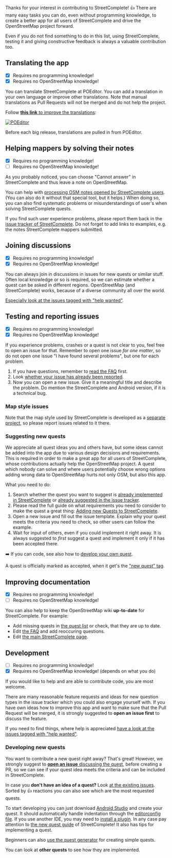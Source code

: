 Thanks for your interest in contributing to StreetComplete! 👍 There are many easy tasks you can do, even without programming knowledge, to create a better app for all users of StreetComplete and drive the OpenStreetMap project forward.

Even if you do not find something to do in this list, using StreetComplete, testing it and giving constructive feedback is always a valuable contribution too.

<!-- TODO: table of contents! -->

## Translating the app

- [x] Requires no programming knowledge!
- [x] Requires no OpenStreetMap knowledge!

You can translate StreetComplete at POEditor. You can add a translation in your own language or improve other translations. Note that manual translations as Pull Requests will not be merged and do not help the project.

Follow [**this link** to improve the translations](https://poeditor.com/join/project/IE4GC127Ki):

[![POEditor](https://poeditor.com/public/images/logo_small.png)](https://poeditor.com/join/project/IE4GC127Ki)

Before each big release, translations are pulled in from POEditor.

## Helping mappers by solving their notes

- [x] Requires no programming knowledge!
- [ ] Requires no OpenStreetMap knowledge!

As you probably noticed, you can choose "Cannot answer" in StreetComplete and thus leave a note on OpenStreetMap.

You can help with [processing OSM notes opened by StreetComplete users](https://ent8r.github.io/NotesReview/?query=StreetComplete&limit=100&start=true). (You can also do it without that special tool, but it helps.) When doing so, you can also find systematic problems or misunderstandings of user's when solving StreetComplete quests.

If you find such user experience problems, please report them back in the [issue tracker of StreetComplete](https://github.com/westnordost/StreetComplete/issues). Do not forget to add links to examples, e.g. the notes StreetComplete mappers submitted.

## Joining discussions

- [x] Requires no programming knowledge!
- [x] Requires no OpenStreetMap knowledge!

You can always join in discussions in issues for new quests or similar stuff. Often local knowledge or so is required, so we can estimate whether a quest can be asked in different regions.
OpenStreetMap (and StreetComplete) works, because of a diverse community all over the world.

[Especially look at the issues tagged with "help wanted"](https://github.com/westnordost/StreetComplete/labels/help%20wanted).

## Testing and reporting issues

- [x] Requires no programming knowledge!
- [x] Requires no OpenStreetMap knowledge!

If you experience problems, crashes or a quest is not clear to you, feel free to open an issue for that. Remember to open one issue _for one matter_, so do not open one issue "I have found several problems", but one for each problem.

1. If you have questions, remember to [read the FAQ](https://wiki.openstreetmap.org/wiki/StreetComplete/FAQ) first.
2. Look [whether your issue has already been reported](https://github.com/westnordost/StreetComplete/issues).
3. Now you can open a new issue. Give it a meaningful title and describe the problem. Do mention the StreetComplete and Android version, if it is a technical bug.

### Map style issues

Note that the map style used by StreetComplete is developed as a [separate project](https://github.com/ENT8R/streetcomplete-mapstyle), so please report issues related to it there.

### Suggesting new quests

We appreciate all quest ideas you and others have, but some ideas cannot be added into the app due to various design decisions and requirements. This is required in order to make a great app for all users of StreetComplete, whose contributions actually help the OpenStreetMap project. A quest which nobody can solve and where users potentially choose wrong options adding wrong data to OpenStreetMap hurts not only OSM, but also this app.

What you need to do:

1. Search whether the quest you want to suggest is [already implemented in StreetComplete](https://wiki.openstreetmap.org/wiki/StreetComplete/Quests) or [already suggested in the issue tracker](https://github.com/westnordost/StreetComplete/issues).
2. Please read the full guide on what requirements you need to consider to make the quest a great thing: [Adding new Quests to StreetComplete](https://github.com/westnordost/StreetComplete/wiki/Adding-new-Quests-to-StreetComplete).
3. Open a new issue and fill out the issue template. Explain why your quest meets the criteria you need to check, so other users can follow the example.
4. Wait for input of others, even if you could implement it right away.  It is always suggested to _first_ suggest a quest and implement it only if it has been accepted there.

➡️ If you can code, see also how to [develop your own quest](#developing-new-quests).

A quest is officially marked as accepted, when it get's the ["new quest" tag](https://github.com/westnordost/StreetComplete/labels/new%20quest).
<!-- TODO: introduce a better way/new tag here? ref https://github.com/westnordost/StreetComplete/issues/1006 -->

## Improving documentation

- [x] Requires no programming knowledge!
- [ ] Requires no OpenStreetMap knowledge!

You can also help to keep the OpenStreetMap wiki **up-to-date** for StreetComplete. For example:
* Add missing quests in [the quest list](https://wiki.openstreetmap.org/wiki/StreetComplete/Quests) or check, that they are up to date.
* Edit [the FAQ](https://wiki.openstreetmap.org/wiki/StreetComplete/FAQ) and add reoccuring questions.
* Edit [the main StreetComplete page](https://wiki.openstreetmap.org/wiki/StreetComplete).

## Development

- [ ] Requires no programming knowledge!
- [x] Requires no OpenStreetMap knowledge! (depends on what you do)

If you would like to help and are able to contribute code, you are most welcome.

There are many reasonable feature requests and ideas for new question types in the issue tracker which you could also engage yourself with. If you have own ideas how to improve this app and want to make sure that the Pull Request will be merged, it is strongly suggested to **open an issue first** to discuss the feature.

If you need to find things, where help is appreciated [have a look at the issues tagged with "help wanted"](https://github.com/westnordost/StreetComplete/labels/help%20wanted).

### Developing new quests

You want to contribute a new quest right away? That's great!
However, we strongly suggest to [**open an issue** discussing the quest](#suggesting-new-quests), before creating a PR, so we can see if your quest idea meets the criteria and can be included in StreetComplete.

In case you **don't have an idea of a quest?** Look [at the existing issues](https://github.com/westnordost/StreetComplete/issues?q=is%3Aissue+is%3Aopen+label%3A%22new+quest%22+sort%3Areactions-%2B1-desc). Sorted by 👍 reactions you can also see which are the most requested quests.

To start developing you can just download [Android Studio](https://developer.android.com/studio/index.html) and create your quest. It should automatically handle indentation through the [editorconfig file](.editorconfig). If you use another IDE, you may need to [install a plugin](http://editorconfig.org/#download).
In any case pay attention to [the new quest guide](https://github.com/westnordost/StreetComplete/wiki/Adding-new-Quests-to-StreetComplete) of StreetComplete! It also has tips for implementing a quest.

Beginners can also [use the quest generator](https://ent8r.github.io/StreetCompleteQuestCreator/) for creating simple quests.

You can look at **other quests** to see how they are implemented.
